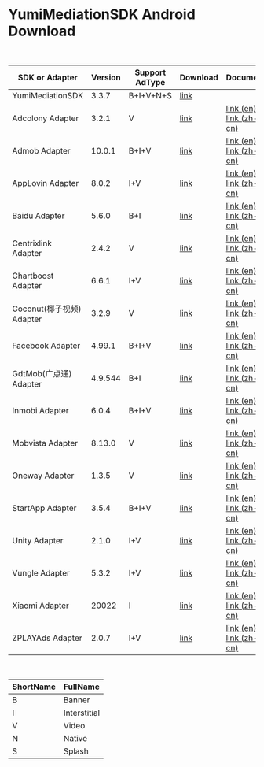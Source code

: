 # YumiMediationSDK Android Download

</br>

| SDK or Adapter            | Version | Support AdType | Download                                                     | Document                                                     | Note |
| ------------------------- | ------- | -------------- | ------------------------------------------------------------ | ------------------------------------------------------------ | ---- |
| YumiMediationSDK          | 3.3.7   | B+I+V+N+S      | [link](http://adsdk.yumimobi.com/Android/Android_Mediation/3.3.7/YumiMobi_SDK_Android_V3.3.7.zip) |                                                              |      |
| Adcolony Adapter          | 3.2.1   | V              | [link](http://adsdk.yumimobi.com/Android/Android_Adapters/3.3.7/yumi_adapter_adcolony_v3.3.7.zip) | [link (en)](https://github.com/yumimobi/YumiMediationSDKDemo-Android/blob/master/docs/YumiMediationSDK%20-%20Mediation%20List(en)%20.md#adcolony)</br>[link (zh-cn)](https://github.com/yumimobi/YumiMediationSDKDemo-Android/blob/master/docs/YumiMediationSDK%20-%20Mediation%20List(zh-cn)%20.md#adcolony) |      |
| Admob Adapter             | 10.0.1  | B+I+V          | [link](http://adsdk.yumimobi.com/Android/Android_Adapters/3.3.7/yumi_adapter_admob_v3.3.7.jar) | [link (en)](https://github.com/yumimobi/YumiMediationSDKDemo-Android/blob/master/docs/YumiMediationSDK%20-%20Mediation%20List(en)%20.md#applovin)</br>[link (zh-cn)](https://github.com/yumimobi/YumiMediationSDKDemo-Android/blob/master/docs/YumiMediationSDK%20-%20Mediation%20List(zh-cn)%20.md#admob) |      |
| AppLovin Adapter          | 8.0.2   | I+V            | [link](http://adsdk.yumimobi.com/Android/Android_Adapters/3.3.7/yumi_adapter_applovin_v3.3.7.jar) | [link (en)](https://github.com/yumimobi/YumiMediationSDKDemo-Android/blob/master/docs/YumiMediationSDK%20-%20Mediation%20List(en)%20.md#applovin)</br>[link (zh-cn)](https://github.com/yumimobi/YumiMediationSDKDemo-Android/blob/master/docs/YumiMediationSDK%20-%20Mediation%20List(zh-cn)%20.md#applovin) |      |
| Baidu Adapter             | 5.6.0   | B+I            | [link](http://adsdk.yumimobi.com/Android/Android_Adapters/3.3.7/yumi_adapter_baidu_v3.3.7.jar) | [link (en)](https://github.com/yumimobi/YumiMediationSDKDemo-Android/blob/master/docs/YumiMediationSDK%20-%20Mediation%20List(en)%20.md#baidu百度)</br>[link (zh-cn)](https://github.com/yumimobi/YumiMediationSDKDemo-Android/blob/master/docs/YumiMediationSDK%20-%20Mediation%20List(zh-cn)%20.md#baidu百度) |      |
| Centrixlink Adapter       | 2.4.2   | V              | [link](http://adsdk.yumimobi.com/Android/Android_Adapters/3.3.7/yumi_adapter_centrixlink_v3.3.7.jar) | [link (en)](https://github.com/yumimobi/YumiMediationSDKDemo-Android/blob/master/docs/YumiMediationSDK%20-%20Mediation%20List(en)%20.md#centrixlink)</br>[link (zh-cn)](https://github.com/yumimobi/YumiMediationSDKDemo-Android/blob/master/docs/YumiMediationSDK%20-%20Mediation%20List(zh-cn)%20.md#centrixlink) |      |
| Chartboost Adapter        | 6.6.1   | I+V            | [link](http://adsdk.yumimobi.com/Android/Android_Adapters/3.3.7/yumi_adapter_chartboost_v3.3.7.jar) | [link (en)](https://github.com/yumimobi/YumiMediationSDKDemo-Android/blob/master/docs/YumiMediationSDK%20-%20Mediation%20List(en)%20.md#chartboost)<br>[link (zh-cn)](https://github.com/yumimobi/YumiMediationSDKDemo-Android/blob/master/docs/YumiMediationSDK%20-%20Mediation%20List(zh-cn)%20.md#chartboost) |      |
| Coconut(椰子视频) Adapter | 3.2.9   | V              | [link](http://adsdk.yumimobi.com/Android/Android_Adapters/3.3.7/yumi_adapter_coconut_v3.3.7.zip) | [link (en)](https://github.com/yumimobi/YumiMediationSDKDemo-Android/blob/master/docs/YumiMediationSDK%20-%20Mediation%20List(en)%20.md#coconut椰子视频)</br>[link (zh-cn)](https://github.com/yumimobi/YumiMediationSDKDemo-Android/blob/master/docs/YumiMediationSDK%20-%20Mediation%20List(zh-cn)%20.md#coconut椰子视频) |      |
| Facebook Adapter          | 4.99.1  | B+I+V          | [link](http://adsdk.yumimobi.com/Android/Android_Adapters/3.3.7/yumi_adapter_facebook_v3.3.7.jar) | [link (en)](https://github.com/yumimobi/YumiMediationSDKDemo-Android/blob/master/docs/YumiMediationSDK%20-%20Mediation%20List(en)%20.md#facebook)</br>[link (zh-cn)](https://github.com/yumimobi/YumiMediationSDKDemo-Android/blob/master/docs/YumiMediationSDK%20-%20Mediation%20List(zh-cn)%20.md#facebook) |      |
| GdtMob(广点通) Adapter    | 4.9.544 | B+I            | [link](http://adsdk.yumimobi.com/Android/Android_Adapters/3.3.7/yumi_adapter_gdt_v3.3.7.jar) | [link (en)](https://github.com/yumimobi/YumiMediationSDKDemo-Android/blob/master/docs/YumiMediationSDK%20-%20Mediation%20List(en)%20.md#gdtmob广点通)</br>[link (zh-cn)](https://github.com/yumimobi/YumiMediationSDKDemo-Android/blob/master/docs/YumiMediationSDK%20-%20Mediation%20List(zh-cn)%20.md#gdtmob广点通) |      |
| Inmobi Adapter            | 6.0.4   | B+I+V          | [link](http://adsdk.yumimobi.com/Android/Android_Adapters/3.3.7/yumi_adapter_inmobi_v3.3.7.jar) | [link (en)](https://github.com/yumimobi/YumiMediationSDKDemo-Android/blob/master/docs/YumiMediationSDK%20-%20Mediation%20List(en)%20.md#inmobi)</br>[link (zh-cn)](https://github.com/yumimobi/YumiMediationSDKDemo-Android/blob/master/docs/YumiMediationSDK%20-%20Mediation%20List(zh-cn)%20.md#inmobi) |      |
| Mobvista Adapter          | 8.13.0   | V              | [link](http://adsdk.yumimobi.com/Android/Android_Adapters/3.3.7/yumi_adapter_mobvista_v3.3.7.zip) | [link (en)](https://github.com/yumimobi/YumiMediationSDKDemo-Android/blob/master/docs/YumiMediationSDK%20-%20Mediation%20List(en)%20.md#mobvista)</br>[link (zh-cn)](https://github.com/yumimobi/YumiMediationSDKDemo-Android/blob/master/docs/YumiMediationSDK%20-%20Mediation%20List(zh-cn)%20.md#mobvista) |      |
| Oneway Adapter            | 1.3.5   | V              | [link](http://adsdk.yumimobi.com/Android/Android_Adapters/3.3.7/yumi_adapter_oneway_v3.3.7.jar) | [link (en)](https://github.com/yumimobi/YumiMediationSDKDemo-Android/blob/master/docs/YumiMediationSDK%20-%20Mediation%20List(en)%20.md#oneway)</br>[link (zh-cn)](https://github.com/yumimobi/YumiMediationSDKDemo-Android/blob/master/docs/YumiMediationSDK%20-%20Mediation%20List(zh-cn)%20.md#oneway) |      |
| StartApp Adapter          | 3.5.4   | B+I+V          | [link](http://adsdk.yumimobi.com/Android/Android_Adapters/3.3.7/yumi_adapter_startapp_v3.3.7.jar) | [link (en)](https://github.com/yumimobi/YumiMediationSDKDemo-Android/blob/master/docs/YumiMediationSDK%20-%20Mediation%20List(en)%20.md#startapp)</br>[link (zh-cn)](https://github.com/yumimobi/YumiMediationSDKDemo-Android/blob/master/docs/YumiMediationSDK%20-%20Mediation%20List(zh-cn)%20.md#startapp) |      |
| Unity Adapter             | 2.1.0   | I+V            | [link](http://adsdk.yumimobi.com/Android/Android_Adapters/3.3.7/yumi_adapter_unity_v3.3.7.jar) | [link (en)](https://github.com/yumimobi/YumiMediationSDKDemo-Android/blob/master/docs/YumiMediationSDK%20-%20Mediation%20List(en)%20.md#unity)</br>[link (zh-cn)](https://github.com/yumimobi/YumiMediationSDKDemo-Android/blob/master/docs/YumiMediationSDK%20-%20Mediation%20List(zh-cn)%20.md#unity) |      |
| Vungle Adapter            | 5.3.2   | I+V            | [link](http://adsdk.yumimobi.com/Android/Android_Adapters/3.3.7/yumi_adapter_vungle_v3.3.7.zip) | [link (en)](https://github.com/yumimobi/YumiMediationSDKDemo-Android/blob/master/docs/YumiMediationSDK%20-%20Mediation%20List(en)%20.md#vungle)</br>[link (zh-cn)](https://github.com/yumimobi/YumiMediationSDKDemo-Android/blob/master/docs/YumiMediationSDK%20-%20Mediation%20List(zh-cn)%20.md#vungle) |      |
| Xiaomi Adapter            | 20022   | I              | [link](http://adsdk.yumimobi.com/Android/Android_Adapters/3.3.7/yumi_adapter_xiaomi_v3.3.7.jar) | [link (en)](https://github.com/yumimobi/YumiMediationSDKDemo-Android/blob/master/docs/YumiMediationSDK%20-%20Mediation%20List(en)%20.md#xiaomi)</br>[link (zh-cn)](https://github.com/yumimobi/YumiMediationSDKDemo-Android/blob/master/docs/YumiMediationSDK%20-%20Mediation%20List(zh-cn)%20.md#xiaomi) |      |
| ZPLAYAds Adapter          | 2.0.7   | I+V            | [link](http://adsdk.yumimobi.com/Android/Android_Adapters/3.3.7/yumi_adapter_playableads_v3.3.7.jar) | [link (en)](https://github.com/yumimobi/YumiMediationSDKDemo-Android/blob/master/docs/YumiMediationSDK%20-%20Mediation%20List(en)%20.md#zplayads)</br>[link (zh-cn)](https://github.com/yumimobi/YumiMediationSDKDemo-Android/blob/master/docs/YumiMediationSDK%20-%20Mediation%20List(zh-cn)%20.md#zplayads) |      |

</br>

| ShortName | FullName     |
| --------- | ------------ |
| B         | Banner       |
| I         | Interstitial |
| V         | Video        |
| N         | Native       |
| S         | Splash       |